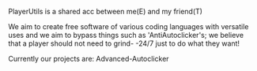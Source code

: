 PlayerUtils is a shared acc between me(E) and my friend(T)

We aim to create free software of various coding languages with versatile uses and we aim to bypass things such as 'AntiAutoclicker's; we believe that a player should not need to grind-
-24/7 just to do what they want!

Currently our projects are:
Advanced-Autoclicker
